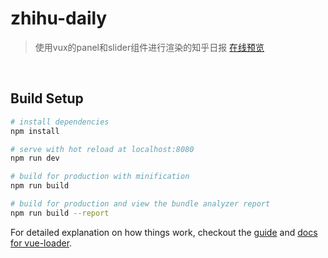 # zhihu-daily

> 使用vux的panel和slider组件进行渲染的知乎日报
<a href="http://www.supine.cn/demo/vux-zhihuDaily/">在线预览</a>
<br>
<img src="http://www.supine.cn/wp-content/uploads/2017/09/zhihuvux.png" alt="" />

## Build Setup

``` bash
# install dependencies
npm install

# serve with hot reload at localhost:8080
npm run dev

# build for production with minification
npm run build

# build for production and view the bundle analyzer report
npm run build --report
```

For detailed explanation on how things work, checkout the [guide](http://vuejs-templates.github.io/webpack/) and [docs for vue-loader](http://vuejs.github.io/vue-loader).
